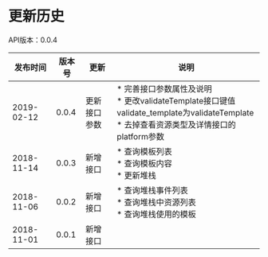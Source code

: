 # 更新历史 #
API版本：0.0.4

|发布时间|版本号|更新|说明|
|---|---|---|---|
|2019-02-12|0.0.4|更新接口参数|* 完善接口参数属性及说明<br>* 更改validateTemplate接口键值validate_template为validateTemplate<br>* 去掉查看资源类型及详情接口的platform参数|
|2018-11-14|0.0.3|新增接口|* 查询模板列表<br>* 查询模板内容<br>* 更新堆栈|
|2018-11-06|0.0.2 |新增接口|* 查询堆栈事件列表<br>* 查询堆栈中资源列表<br>* 查询堆栈使用的模板|
|2018-11-01|0.0.1 |新增接口||
